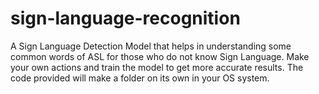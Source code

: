 # sign-language-recognition
A Sign Language Detection Model that helps in understanding some common words of ASL for those who do not know Sign Language.
Make your own actions and train the model to get more accurate results.
The code provided will make a folder on its own in your OS system.
